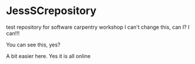 # JessSCrepository
test repository for software carpentry workshop
I can't change this, can I?
I can!!!

You can see this, yes?

A bit easier here.
Yes it is all online
